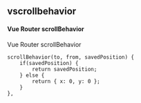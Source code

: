 ## vscrollbehavior
#### Vue Router scrollBehavior
Vue Router scrollBehavior
```
scrollBehavior(to, from, savedPosition) {
	if(savedPosition) {
		return savedPosition;
	} else {
		return { x: 0, y: 0 };
	}
},
```